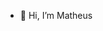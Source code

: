 - 👋 Hi, I’m Matheus
<!---
Abehmstur/Abehmstur is a ✨ special ✨ repository because its `README.md` (this file) appears on your GitHub profile.
You can click the Preview link to take a look at your changes.
--->
